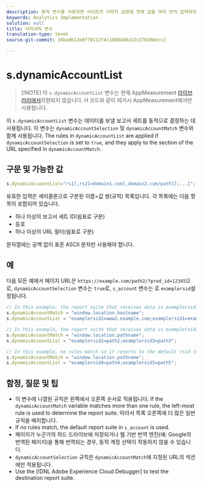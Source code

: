 ```yaml
---
description: 동적 변수를 사용하면 사이트의 이미지 요청에 전체 값을 여러 번씩 입력하지 않고도 한 변수에서 다른 변수로 값을 복사할 수 있습니다.
keywords: Analytics Implementation
solution: null
title: 다이내믹 변수
translation-type: tm+mt
source-git-commit: 16ba0b12e0f70112f4c10804d0a13c278388ecc2

---
```



# s.dynamicAccountList

> [!NOTE] 이 `s.dynamicAccountList` 변수는 현재 AppMeasurement [라이브러리에서](../../c-appmeasurement-js/appmeasure-mjs.md)지원되지 않습니다. H 코드와 같이 레거시 AppMeasurement에서만 사용됩니다.

이 `s.dynamicAccountList` 변수는 데이터를 보낼 보고서 세트를 동적으로 결정하는 데 사용됩니다. 이 변수는 `dynamicAccountSelection` 및 `dynamicAccountMatch` 변수와 함께 사용됩니다. The rules in `dynamicAccountList` are applied if `dynamicAccountSelection` is set to `true`, and they apply to the section of the URL specified in `dynamicAccountMatch`.

## 구문 및 가능한 값

```JavaScript
s.dynamicAccountList="rs1[,rs2]=domain1.com[,domain2.com/path][;...]";
```

유효한 입력은 세미콜론으로 구분된 이름=값 쌍(규칙) 목록입니다. 각 목록에는 다음 항목이 포함되어 있습니다.

* 하나 이상의 보고서 세트 ID(쉼표로 구분)
* 등호
* 하나 이상의 URL 필터(쉼표로 구분)

문자열에는 공백 없이 표준 ASCII 문자만 사용해야 합니다.

## 예

다음 모든 예에서 페이지 URL은 `https://example.com/path2/?prod_id=12345`으로, `dynamicAccountSelection` 변수는 `true`로, `s_account` 변수는 로 `examplersid`설정됩니다.

```js
// In this example, the report suite that receives data is examplersid1.
s.dynamicAccountMatch = "window.location.hostname";
s.dynamicAccountList = "examplersid2=www2.example.com;examplersid1=example.com";

// In this example, the report suite that receives data is examplersid2.
s.dynamicAccountMatch = "window.location.pathname";
s.dynamicAccountList = "examplersid2=path2;examplersid3=path3";

// In this example, no rules match so it resorts to the default rsid in s_account, examplersid.
s.dynamicAccountMatch = "window.location.pathname";
s.dynamicAccountList = "examplersid4=path4;examplersid5=path5";
```

## 함정, 질문 및 팁

* 이 변수에 나열된 규칙은 왼쪽에서 오른쪽 순서로 적용됩니다. If the `dynamicAccountMatch` variable matches more than one rule, the left-most rule is used to determine the report suite. 따라서 목록 오른쪽에 더 많은 일반 규칙을 배치합니다.
* If no rules match, the default report suite in `s_account` is used.
* 페이지가 누군가의 하드 드라이브에 저장되거나 웹 기반 번역 엔진(예: Google의 번역된 페이지)을 통해 번역되는 경우, 동적 계정 선택이 작동하지 않을 수 있습니다.
* `dynamicAccountSelection` 규칙은 `dynamicAccountMatch`에 지정된 URL의 섹션에만 적용됩니다.
* Use the [!DNL Adobe Experience Cloud Debugger] to test the destination report suite.

